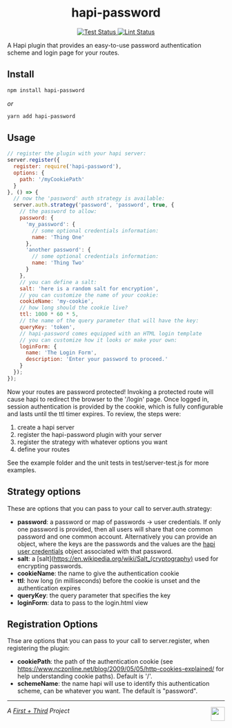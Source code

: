 <h1 align="center">hapi-password</h1>

<p align="center">
  <a href="https://github.com/firstandthird/hapi-password/actions">
    <img src="https://img.shields.io/github/workflow/status/firstandthird/hapi-password/Test/main?label=Tests&style=for-the-badge" alt="Test Status"/>
  </a>
  <a href="https://github.com/firstandthird/hapi-password/actions">
    <img src="https://img.shields.io/github/workflow/status/firstandthird/hapi-password/Lint/main?label=Lint&style=for-the-badge" alt="Lint Status"/>
  </a>
</p>


A Hapi plugin that provides an easy-to-use password authentication scheme and login page for your routes.


## Install

```sh
npm install hapi-password
```

_or_

```sh
yarn add hapi-password
```

## Usage

```js
// register the plugin with your hapi server:
server.register({
  register: require('hapi-password'),
  options: {
    path: '/myCookiePath'
  }
}, () => {
  // now the 'password' auth strategy is available:
  server.auth.strategy('password', 'password', true, {
    // the password to allow:
    password: {
      'my_password': {
        // some optional credentials information:
        name: 'Thing One'
      },
      'another password': {
        // some optional credentials information:
        name: 'Thing Two'
      }
    },
    // you can define a salt:
    salt: 'here is a random salt for encryption',
    // you can customize the name of your cookie:
    cookieName: 'my-cookie',
    // how long should the cookie live?
    ttl: 1000 * 60 * 5,
    // the name of the query parameter that will have the key:
    queryKey: 'token',
    // hapi-password comes equipped with an HTML login template
    // you can customize how it looks or make your own:
    loginForm: {
      name: 'The Login Form',
      description: 'Enter your password to proceed.'
    }
  });
});
```

  Now your routes are password protected!  Invoking a protected route will cause hapi to redirect the browser to the '/login' page. Once logged in, session authentication is provided by the cookie, which is fully configurable and lasts until the ttl timer expires.
  To review, the steps were:
  1. create a hapi server
  2. register the hapi-password plugin with your server
  3. register the strategy with whatever options you want
  4. define your routes

   See the example folder and the unit tests in test/server-test.js for more examples.

## Strategy options
  These are options that you can pass to your call to server.auth.strategy:

- __password__: a password or map of passwords -> user credentials. If only one password is provided, then all users will share that one common password and one common account. Alternatively you can provide an object, where the keys are the passwords and the values are the [hapi user credentials](http://hapijs.com/tutorials/auth#authenticate) object associated with that password.
- __salt__: a [salt](https://en.wikipedia.org/wiki/Salt_(cryptography) used for encrypting passwords.
- __cookieName__: the name to give the authentication cookie
- __ttl__: how long (in milliseconds) before the cookie is unset and the authentication expires
- __queryKey__: the query parameter that specifies the key
- __loginForm__: data to pass to the login.html view

## Registration Options

  Thse are options that you can pass to your call to server.register, when registering the plugin:
- __cookiePath__: the path of the authentication cookie (see https://www.nczonline.net/blog/2009/05/05/http-cookies-explained/ for help understanding cookie paths).  Default is '/'.
- __schemeName__: the name hapi will use to identify this authentication scheme, can be whatever you want.  The default is "password".


---

<a href="https://firstandthird.com"><img src="https://firstandthird.com/_static/ui/images/safari-pinned-tab-62813db097.svg" height="32" width="32" align="right"></a>

_A [First + Third](https://firstandthird.com) Project_

